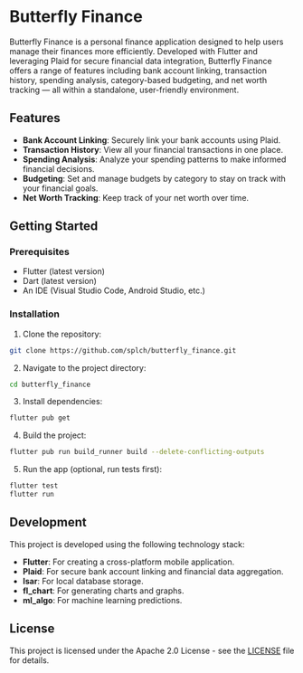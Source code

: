 # Butterfly Finance

Butterfly Finance is a personal finance application designed to help users manage their finances more efficiently. Developed with Flutter and leveraging Plaid for secure financial data integration, Butterfly Finance offers a range of features including bank account linking, transaction history, spending analysis, category-based budgeting, and net worth tracking — all within a standalone, user-friendly environment.

## Features

- **Bank Account Linking**: Securely link your bank accounts using Plaid.
- **Transaction History**: View all your financial transactions in one place.
- **Spending Analysis**: Analyze your spending patterns to make informed financial decisions.
- **Budgeting**: Set and manage budgets by category to stay on track with your financial goals.
- **Net Worth Tracking**: Keep track of your net worth over time.

## Getting Started

### Prerequisites

- Flutter (latest version)
- Dart (latest version)
- An IDE (Visual Studio Code, Android Studio, etc.)

### Installation

1. Clone the repository:

```bash
git clone https://github.com/splch/butterfly_finance.git
```

2. Navigate to the project directory:

```bash
cd butterfly_finance
```

3. Install dependencies:

```bash
flutter pub get
```

4. Build the project:

```bash
flutter pub run build_runner build --delete-conflicting-outputs
```

5. Run the app (optional, run tests first):

```bash
flutter test
flutter run
```

## Development

This project is developed using the following technology stack:

- **Flutter**: For creating a cross-platform mobile application.
- **Plaid**: For secure bank account linking and financial data aggregation.
- **Isar**: For local database storage.
- **fl_chart**: For generating charts and graphs.
- **ml_algo**: For machine learning predictions.

## License

This project is licensed under the Apache 2.0 License - see the [LICENSE](LICENSE) file for details.
